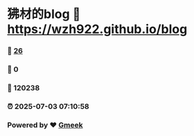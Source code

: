 # 狒材的blog :link: https://wzh922.github.io/blog 
### :page_facing_up: [26](https://wzh922.github.io/blog/tag.html) 
### :speech_balloon: 0 
### :hibiscus: 120238 
### :alarm_clock: 2025-07-03 07:10:58 
### Powered by :heart: [Gmeek](https://github.com/Meekdai/Gmeek)
